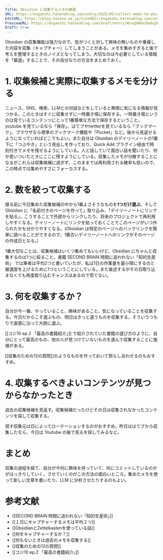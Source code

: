 ```yaml
---
Title: Obsidian に収集するメモの厳選
URL: https://ongaeshi.hatenablog.com/entry/2025/05/collect-memo-to-obsidian
EditURL: https://blog.hatena.ne.jp/tuto0621/ongaeshi.hatenablog.com/atom/entry/6802418398430263642
PreviewURL: https://ongaeshi.hatenablog.com/draft/entry/WxvgbR6e16e6q38I7ztE2x_Zbcs
Draft: true
---
```


Obsidian の収集機能は強力なので、気がつくと対して興味の無いものや重複した内容を収集（キャプチャー）してしまうことがある。メモを集めすぎると後で考えを整理するときのノイズとなってしまう。大切なのは今必要としている情報を「厳選」することで、その自分なりの方法をまとめておく。

# 1. 収集候補と実際に収集するメモを分ける
ニュース、SNS、検索、LLMとの対話などをしていると無限に気になる情報が見つかる。このときはすぐに収集せずに一時置き場に保存する。一時置き場というのは見ているコンテンツにとって1番簡単な方法で保存するということ。youtube を見ているなら「保存」、はてブやtwitterを見ているなら「ブックマーク」、ブラウザなら標準のブックマーク機能や「Pocket」など。後から見返せるようになっていればどこでもよい。また自分は Obsidian のデイリーノートの1番下に「つぶやき」という見出しを作っており、Quick Add プラグイン経由で時刻付きでメモを残せるようにしている。人と話していて面白い話を聞いたり、何か思いついたときにここに残すようにしている。収集したメモが分散することになるがこれらは収集候補に過ぎず、このままでは再利用される確率も低いので、この時点では集めやすさにフォーカスする。

# 2. 数を絞って収集する
寝る前に今日集めた収集候補の中から1番よさそうなものを**1つだけ選ぶ**。そしてObsidian に「名前付きのページを作って」取り込み、「デイリーノートにリンクを貼る」。こうすることで外部からリンクしたり、将来のプロジェクトで再利用しやすくなる。デイリーノートにリンクを貼っておくことでこのページがいつ作られたかも分かりやすくなる。(Obsidian は特定のページへのバックリンクを簡単に調べることができるので、1番古いデイリーノートへのリンクがそのページの作成日となる。)

1番大切なことは、収集候補はいくつ集めてもいいけど、Obsidian にちゃんと収集するのは1つに絞ること。書籍 SECOND BRAIN 時間に追われない「知的生産術」 では筆者は平均2つと書いていたが、私は1日の作業量を最小限にするのと厳選度を上げるために1つということにしている。また後述するがその日取り込まなくても再度取り込むチャンスはあるので慌てない。

# 3. 何を収集するか？
自分が今一番、やっていること、興味があること、気になっていることを収集する。今日だからこそ選ぶもの、明日はきっと違うものを収集する、そういうつもりで直感に沿って大胆に選ぶ。

[[コジ10 ep.2 「最高の書籍紹介」]] で紹介されていた書籍の選び方のように、自分にとって最高のもの、他の人が見つけていないものを選んで収集することに価値がある。

[[収集のための12の質問]]のようなものを作っておいて照らし合わせるのもおすすめ。

# 4. 収集するべきよいコンテンツが見つからなかったとき
過去の収集候補を見返す。収集候補だったけどその日は収集されなかったコンテンツを探して収集する。

探す収集元は日によってローテーションするのがおすすめ。昨日ははてブから収集したなら、今日は Youtube の後で見るを探してみるなど。

# まとめ
収集の過程を経て、自分が今何に興味を持っていて、何にコミットしているのかがはっきりしていく、させていくのがこの方法の面白いところ。集めたメモを使って新しい文章を書いたり、LLM に分析させたりするのもよい。

# 参考文献
- [[SECOND BRAIN 時間に追われない「知的生産術」]]
- [[１日にキャプチャーするメモは平均２つ]]
- [[ObsidianとZettelkastenを使っている話]]
- [[何をキャプチャーするか？]]
- [[何もないときは過去のメモを収集する]]
- [[収集のための12の質問]]
- [[コジ10 ep.2 「最高の書籍紹介」]]
